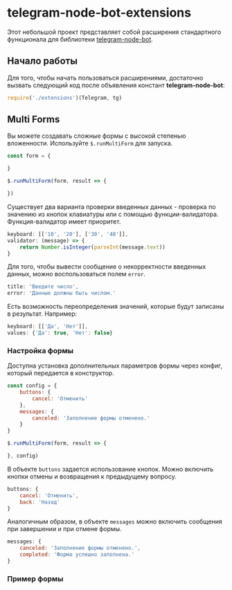 # telegram-node-bot-extensions
Этот небольшой проект представляет собой расширения стандартного функционала для библиотеки [telegram-node-bot](https://github.com/Naltox/telegram-node-bot).

## Начало работы
Для того, чтобы начать пользоваться расширениями, достаточно вызвать следующий код после объявления констант **telegram-node-bot**:
```js
require('./extensions')(Telegram, tg)
```

## Multi Forms
Вы можете создавать сложные формы с высокой степенью вложенности. Используйте `$.runMultiForm` для запуска.
```js
const form = {

}

$.runMultiForm(form, result => {

})
```
Существует два варианта проверки введенных данных - проверка по значению из кнопок клавиатуры или с помощью функции-валидатора. Функция-валидатор имеет приоритет.
```js
keyboard: [['10', '20'], ['30', '40']],
validator: (message) => {
	return Number.isInteger(parseInt(message.text))
}
```
Для того, чтобы вывести сообщение о некорректности введенных данных, можно воспользоваться полем `error`.
```js
title: 'Введите число',
error: 'Данные должны быть числом.'
```
Есть возможность переопределения значений, которые будут записаны в результат. Например:
```js
keyboard: [['Да', 'Нет']],
values: {'Да': true, 'Нет': false}
```
### Настройка формы
Доступна установка дополнительных параметров формы через конфиг, который передается в конструктор.
```js
const config = {
	buttons: {
		cancel: 'Отменить'
	},
	messages: {
		canceled: 'Заполнение формы отменено.'
	}
}

$.runMultiForm(form, result => {

}, config)
```
В объекте `buttons` задается использование кнопок. Можно включить кнопки отмены и возвращения к предыдущему вопросу.
```js
buttons: {
	cancel: 'Отменить',
	back: 'Назад'
}
```
Аналогичным образом, в объекте `messages` можно включить сообщения при завершении и при отмене формы.
```js
messages: {
	canceled: 'Заполнение формы отменено.',
	completed: 'Форма успешно заполнена.'
}
```
### Пример формы
